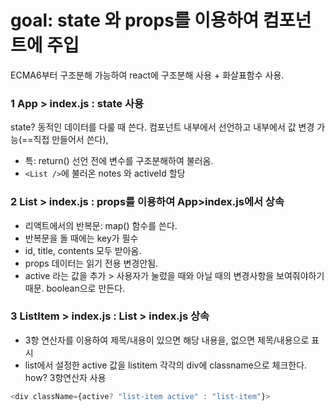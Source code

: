# goal: state 와 props를 이용하여 컴포넌트에 주입
ECMA6부터 구조분해 가능하여 react에 구조분해 사용 + 화살표함수 사용.

### 1 App > index.js : state 사용
state? 동적인 데이터를 다룰 때 쓴다. 컴포넌트 내부에서 선언하고 내부에서 값 변경 가능(==직접 만들어서 쓴다), 

* 특: return() 선언 전에 변수를 구조분해하여 불러옴. 
* `<List />`에 불러온 notes 와 activeId 할당



### 2 List > index.js : props를 이용하여 App>index.js에서 상속
* 리액트에서의 반복문: map() 함수를 쓴다.
* 반복문을 돌 때에는 key가 필수
* id, title, contents 모두 받아옴.
* props 데이터는 읽기 전용 변경안됨.
* active 라는 값을 추가 > 사용자가 눌렀을 때와 아닐 때의 변경사항을 보여줘야하기때문. boolean으로 만든다.

### 3 ListItem > index.js : List > index.js 상속
* 3항 연산자를 이용하여 제목/내용이 있으면 해당 내용을, 없으면 제목/내용으로 표시
* list에서 설정한 active 값을 listitem 각각의 div에 classname으로 체크한다.
  how? 3항연산자 사용

```javascript
<div className={active? "list-item active" : "list-item"}>
```



